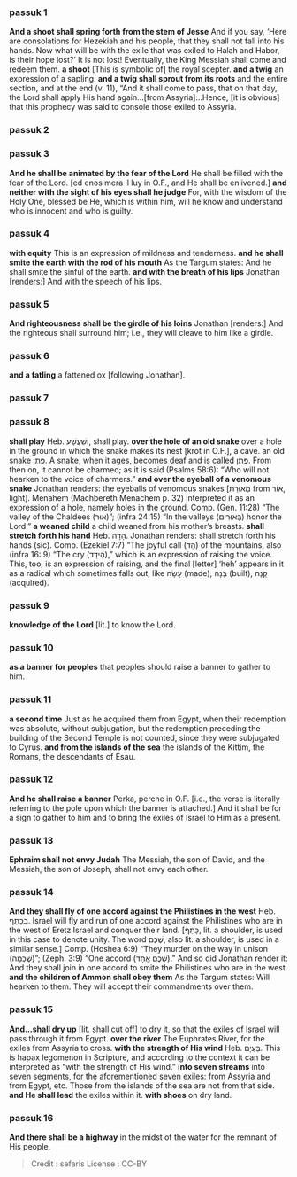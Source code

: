 
### passuk 1
<b>And a shoot shall spring forth from the stem of Jesse</b> And if you say, ‘Here are consolations for Hezekiah and his people, that they shall not fall into his hands. Now what will be with the exile that was exiled to Halah and Habor, is their hope lost?’ It is not lost! Eventually, the King Messiah shall come and redeem them.
<b>a shoot</b> [This is symbolic of] the royal scepter.
<b>and a twig</b> an expression of a sapling.
<b>and a twig shall sprout from its roots</b> and the entire section, and at the end (v. 11), “And it shall come to pass, that on that day, the Lord shall apply His hand again...[from Assyria]...Hence, [it is obvious] that this prophecy was said to console those exiled to Assyria.

### passuk 2

### passuk 3
<b>And he shall be animated by the fear of the Lord</b> He shall be filled with the fear of the Lord. [ed enos mera il luy in O.F., and He shall be enlivened.]
<b>and neither with the sight of his eyes shall he judge</b> For, with the wisdom of the Holy One, blessed be He, which is within him, will he know and understand who is innocent and who is guilty.

### passuk 4
<b>with equity</b> This is an expression of mildness and tenderness.
<b>and he shall smite the earth with the rod of his mouth</b> As the Targum states: And he shall smite the sinful of the earth.
<b>and with the breath of his lips</b> Jonathan [renders:] And with the speech of his lips.

### passuk 5
<b>And righteousness shall be the girdle of his loins</b> Jonathan [renders:] And the righteous shall surround him; i.e., they will cleave to him like a girdle.

### passuk 6
<b>and a fatling</b> a fattened ox [following Jonathan].

### passuk 7

### passuk 8
<b>shall play</b> Heb. וְשִׁעֲשַׁע, shall play.
<b>over the hole of an old snake</b> over a hole in the ground in which the snake makes its nest [krot in O.F.], a cave. an old snake פֶּתֶן. A snake, when it ages, becomes deaf and is called פֶּתֶן. From then on, it cannot be charmed; as it is said (Psalms 58:6): “Who will not hearken to the voice of charmers.”
<b>and over the eyeball of a venomous snake</b> Jonathan renders: the eyeballs of venomous snakes [מְאוּרַת from אוֹר, light]. Menahem (Machbereth Menachem p. 32) interpreted it as an expression of a hole, namely holes in the ground. Comp. (Gen. 11:28) “The valley of the Chaldees (אוּר)”; (infra 24:15) “In the valleys (בָּאוּרִים) honor the Lord.”
<b>a weaned child</b> a child weaned from his mother’s breasts.
<b>shall stretch forth his hand</b> Heb. הָדָה. Jonathan renders: shall stretch forth his hands (sic). Comp. (Ezekiel 7:7) “The joyful call (הֵד) of the mountains, also (infra 16: 9) “The cry (הֵידָד),” which is an expression of raising the voice. This, too, is an expression of raising, and the final [letter] ‘heh’ appears in it as a radical which sometimes falls out, like עָשָׂה (made), בָּנָה (built), קָנָה (acquired).

### passuk 9
<b>knowledge of the Lord</b> [lit.] to know the Lord.

### passuk 10
<b>as a banner for peoples</b> that peoples should raise a banner to gather to him.

### passuk 11
<b>a second time</b> Just as he acquired them from Egypt, when their redemption was absolute, without subjugation, but the redemption preceding the building of the Second Temple is not counted, since they were subjugated to Cyrus.
<b>and from the islands of the sea</b> the islands of the Kittim, the Romans, the descendants of Esau.

### passuk 12
<b>And he shall raise a banner</b> Perka, perche in O.F. [i.e., the verse is literally referring to the pole upon which the banner is attached.] And it shall be for a sign to gather to him and to bring the exiles of Israel to Him as a present.

### passuk 13
<b>Ephraim shall not envy Judah</b> The Messiah, the son of David, and the Messiah, the son of Joseph, shall not envy each other.

### passuk 14
<b>And they shall fly of one accord against the Philistines in the west</b> Heb. בְכָתֵף. Israel will fly and run of one accord against the Philistines who are in the west of Eretz Israel and conquer their land. [כָּתֵף, lit. a shoulder, is used in this case to denote unity. The word שֶׁכֶם, also lit. a shoulder, is used in a similar sense.] Comp. (Hoshea 6:9) “They murder on the way in unison (שֶׁכְמָה)”; (Zeph. 3:9) “One accord (שְׁכֶם אֶחָד).” And so did Jonathan render it: And they shall join in one accord to smite the Philistines who are in the west.
<b>and the children of Ammon shall obey them</b> As the Targum states: Will hearken to them. They will accept their commandments over them.

### passuk 15
<b>And...shall dry up</b> [lit. shall cut off] to dry it, so that the exiles of Israel will pass through it from Egypt.
<b>over the river</b> The Euphrates River, for the exiles from Assyria to cross.
<b>with the strength of His wind</b> Heb. בַּעְיָם. This is hapax legomenon in Scripture, and according to the context it can be interpreted as “with the strength of His wind.”
<b>into seven streams</b> into seven segments, for the aforementioned seven exiles: from Assyria and from Egypt, etc. Those from the islands of the sea are not from that side.
<b>and He shall lead</b> the exiles within it.
<b>with shoes</b> on dry land.

### passuk 16
<b>And there shall be a highway</b> in the midst of the water for the remnant of His people.

>Credit : sefaris
>License : CC-BY